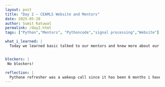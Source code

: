 ```yaml
---
layout: post
title: "Day 2 – CEAMLS Website and Mentors"
date: 2025-05-28
author: Sumit Katuwal
permalink: /day2.html
tags: ["Python","Mentors", "Pythoncode","signal processing","Website"]

what_i_learned: |
  Today we learned basic talked to our mentors and knew more about our projects and got a chance to learn basic python data structures which was a good refresher. We played game known as Headbandz which also was a great entertainment.


blockers: |
 No blockers!

reflection: |
  Pythone refresher was a wakeup call since it has been 6 months i havent done it reguarly.
---
```

